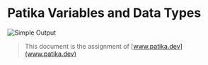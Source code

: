 # Patika Variables and Data Types

![Simple Output](https://i.hizliresim.com/gjnnijx.PNG)

> This document is the assignment of [www.patika.dev](www.patika.dev)